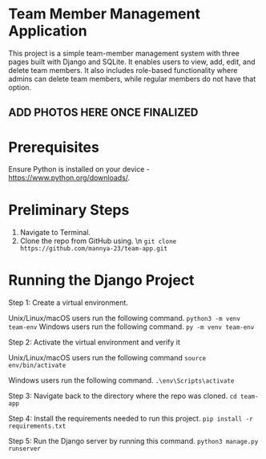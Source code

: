 # Team Member Management Application

This project is a simple team-member management system with three pages built with Django and SQLite. It enables users to view, add, edit, and delete team members. It also includes role-based functionality where admins can delete team members, while regular members do not have that option.

## ADD PHOTOS HERE ONCE FINALIZED

# Prerequisites
Ensure Python is installed on your device - https://www.python.org/downloads/.

# Preliminary Steps
1. Navigate to Terminal.
2. Clone the repo from GitHub using. \n
```git clone https://github.com/mannya-23/team-app.git```

# Running the Django Project
Step 1: Create a virtual environment.

Unix/Linux/macOS users run the following command.
```python3 -m venv team-env```
Windows users run the following command.
```py -m venv team-env```

Step 2: Activate the virtual environment and verify it

Unix/Linux/macOS users run the following command
```source env/bin/activate```

Windows users run the following command.
```.\env\Scripts\activate```

Step 3: Navigate back to the directory where the repo was cloned.
```cd team-app```

Step 4: Install the requirements needed to run this project.
```pip install -r requirements.txt```

Step 5: Run the Django server by running this command.
```python3 manage.py runserver```



